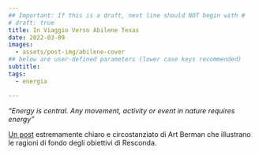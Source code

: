 ```yaml
---
## Important: If this is a draft, next line should NOT begin with #
# draft: true
title: In Viaggio Verso Abilene Texas
date: 2022-03-09
images:
  - assets/post-img/abilene-cover
## below are user-defined parameters (lower case keys recommended)
subtitle:
tags:
  - energia

---
```


*“Energy is central. Any movement, activity or event in nature requires energy”*

[Un post](https://www.artberman.com/2022/01/05/the-climate-change-trip-to-abilene/?fbclid=IwAR3NgnxtKNmraPASLvY9xMBLFI4wHPAE4nssx0LAShsomM5Yiak6TDMbc2o) estremamente chiaro e circostanziato  di Art Berman che illustrano le ragioni di fondo degli obiettivi di Resconda.


<!--
  created 2022-03-09 21:39:42.552958 +0100 CET m=+0.040188102
-->